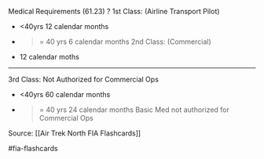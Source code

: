 Medical Requirements (61.23)
?
1st Class:  (Airline Transport Pilot)
- <40yrs     12 calendar months
- >= 40 yrs  6 calendar months
2nd Class:   (Commercial)
- 12 calendar moths
---------------------------------------------
3rd Class:  Not Authorized for Commercial Ops
- <40yrs      60 calendar months
- >= 40 yrs  24 calendar months
Basic Med not authorized for Commercial Ops

Source: [[Air Trek North FIA Flashcards]]

#fia-flashcards